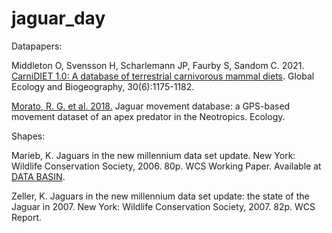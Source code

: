 # jaguar_day

Datapapers: 

Middleton O, Svensson H, Scharlemann JP, Faurby S, Sandom C. 2021. [CarniDIET 1.0: A database of terrestrial carnivorous mammal diets](https://doi.org/10.1111/geb.13296). Global Ecology and Biogeography, 30(6):1175-1182.

[Morato, R. G. et al. 2018.](http://doi.org/10.1002/ecy.2379) Jaguar movement database: a GPS-based movement dataset of an apex predator in the Neotropics. Ecology.

Shapes:

Marieb, K. Jaguars in the new millennium data set update. New York: Wildlife Conservation Society, 2006. 80p. WCS Working Paper. Available at [DATA BASIN](http://databasin.org).   

Zeller, K. Jaguars in the new millennium data set update: the state of the Jaguar in 2007. New York: Wildlife Conservation Society, 2007. 82p. WCS Report. 
